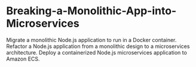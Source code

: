 # Breaking-a-Monolithic-App-into-Microservices
Migrate a monolithic Node.js application to run in a Docker container.  Refactor a Node.js application from a monolithic design to a microservices architecture.  Deploy a containerized Node.js microservices application to Amazon ECS.
